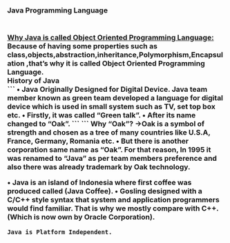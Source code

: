 <h3>Java Programming Language<h3><br>
<b><u>Why Java is called Object Oriented Programming Language:</b></u><br>
Because of having some properties such as class,objects,abstraction,inheritance,Polymorphism,Encapsulation ,that’s why it is called Object Oriented Programming Language.<br>
<b>History of Java</b><br>
```
•	Java Originally Designed for Digital Device. Java team member known as green team developed a language for digital device which is used in small system such as TV, set top box etc.
•	Firstly, it was called “Green talk”.
•	After its name changed to “Oak”.
```
```
Why “Oak”?
->Oak is a symbol of strength and chosen as a tree of many countries like U.S.A, France, Germany, Romania etc.
•	But there is another corporation same name as “Oak”. For that reason, 
In 1995 it was renamed to “Java” as per team members preference and also there was already trademark by Oak technology.

•	Java is an island of Indonesia where first coffee was produced called (Java Coffee).
•	Gosling designed with a C/C++ style syntax that system and application programmers would find familiar. That is why we mostly compare with C++. (Which is now own by Oracle Corporation).

```
Java is Platform Independent.
